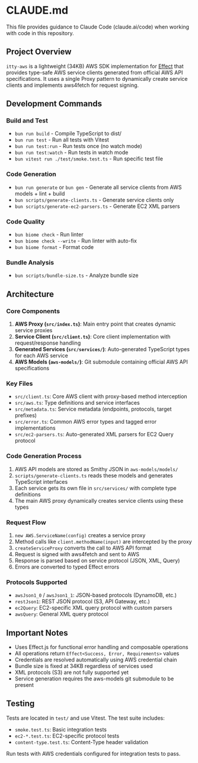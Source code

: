 # CLAUDE.md

This file provides guidance to Claude Code (claude.ai/code) when working with code in this repository.

## Project Overview

`itty-aws` is a lightweight (34KB) AWS SDK implementation for [Effect](https://effect.website) that provides type-safe AWS service clients generated from official AWS API specifications. It uses a single Proxy pattern to dynamically create service clients and implements aws4fetch for request signing.

## Development Commands

### Build and Test
- `bun run build` - Compile TypeScript to dist/
- `bun run test` - Run all tests with Vitest
- `bun run test:run` - Run tests once (no watch mode)
- `bun run test:watch` - Run tests in watch mode
- `bun vitest run ./test/smoke.test.ts` - Run specific test file

### Code Generation
- `bun run generate` or `bun gen` - Generate all service clients from AWS models + lint + build
- `bun scripts/generate-clients.ts` - Generate service clients only
- `bun scripts/generate-ec2-parsers.ts` - Generate EC2 XML parsers

### Code Quality
- `bun biome check` - Run linter
- `bun biome check --write` - Run linter with auto-fix
- `bun biome format` - Format code

### Bundle Analysis
- `bun scripts/bundle-size.ts` - Analyze bundle size

## Architecture

### Core Components

1. **AWS Proxy (`src/index.ts`)**: Main entry point that creates dynamic service proxies
2. **Service Client (`src/client.ts`)**: Core client implementation with request/response handling
3. **Generated Services (`src/services/`)**: Auto-generated TypeScript types for each AWS service
4. **AWS Models (`aws-models/`)**: Git submodule containing official AWS API specifications

### Key Files

- `src/client.ts`: Core AWS client with proxy-based method interception
- `src/aws.ts`: Type definitions and service interfaces  
- `src/metadata.ts`: Service metadata (endpoints, protocols, target prefixes)
- `src/error.ts`: Common AWS error types and tagged error implementations
- `src/ec2-parsers.ts`: Auto-generated XML parsers for EC2 Query protocol

### Code Generation Process

1. AWS API models are stored as Smithy JSON in `aws-models/models/`
2. `scripts/generate-clients.ts` reads these models and generates TypeScript interfaces
3. Each service gets its own file in `src/services/` with complete type definitions
4. The main AWS proxy dynamically creates service clients using these types

### Request Flow

1. `new AWS.ServiceName(config)` creates a service proxy
2. Method calls like `client.methodName(input)` are intercepted by the proxy
3. `createServiceProxy` converts the call to AWS API format
4. Request is signed with aws4fetch and sent to AWS
5. Response is parsed based on service protocol (JSON, XML, Query)
6. Errors are converted to typed Effect errors

### Protocols Supported

- `awsJson1_0` / `awsJson1_1`: JSON-based protocols (DynamoDB, etc.)
- `restJson1`: REST JSON protocol (S3, API Gateway, etc.)
- `ec2Query`: EC2-specific XML query protocol with custom parsers
- `awsQuery`: General XML query protocol

## Important Notes

- Uses Effect.js for functional error handling and composable operations
- All operations return `Effect<Success, Error, Requirements>` values
- Credentials are resolved automatically using AWS credential chain
- Bundle size is fixed at 34KB regardless of services used
- XML protocols (S3) are not fully supported yet
- Service generation requires the aws-models git submodule to be present

## Testing

Tests are located in `test/` and use Vitest. The test suite includes:
- `smoke.test.ts`: Basic integration tests
- `ec2-*.test.ts`: EC2-specific protocol tests
- `content-type.test.ts`: Content-Type header validation

Run tests with AWS credentials configured for integration tests to pass.